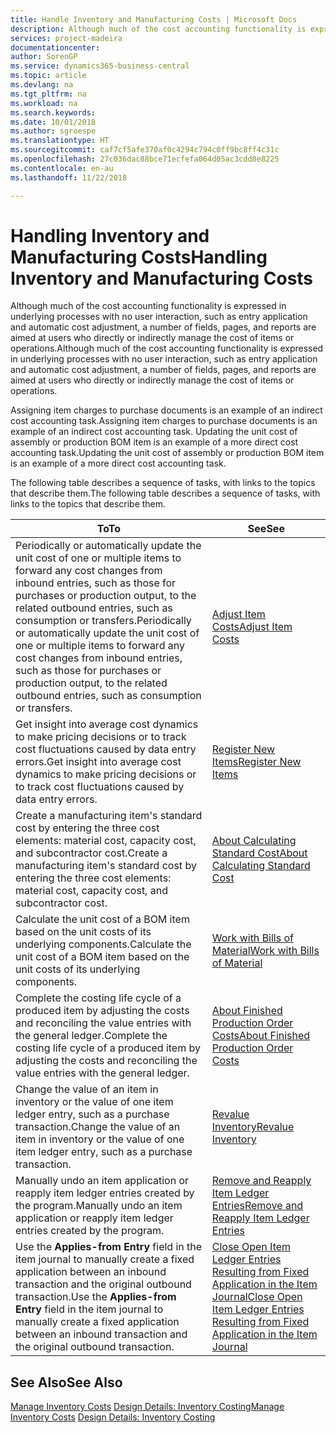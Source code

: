 ```yaml
---
title: Handle Inventory and Manufacturing Costs | Microsoft Docs
description: Although much of the cost accounting functionality is expressed in underlying processes with no user interaction, such as entry application and automatic cost adjustment, a number of fields, pages, and reports are aimed at users who directly or indirectly manage the cost of items or operations.
services: project-madeira
documentationcenter: 
author: SorenGP
ms.service: dynamics365-business-central
ms.topic: article
ms.devlang: na
ms.tgt_pltfrm: na
ms.workload: na
ms.search.keywords: 
ms.date: 10/01/2018
ms.author: sgroespe
ms.translationtype: HT
ms.sourcegitcommit: caf7cf5afe370af0c4294c794c0ff9bc8ff4c31c
ms.openlocfilehash: 27c036dac88bce71ecfefa064d05ac3cdd8e8225
ms.contentlocale: en-au
ms.lasthandoff: 11/22/2018

---
```

# <a name="handling-inventory-and-manufacturing-costs"></a><span data-ttu-id="62457-103">Handling Inventory and Manufacturing Costs</span><span class="sxs-lookup"><span data-stu-id="62457-103">Handling Inventory and Manufacturing Costs</span></span>
<span data-ttu-id="62457-104">Although much of the cost accounting functionality is expressed in underlying processes with no user interaction, such as entry application and automatic cost adjustment, a number of fields, pages, and reports are aimed at users who directly or indirectly manage the cost of items or operations.</span><span class="sxs-lookup"><span data-stu-id="62457-104">Although much of the cost accounting functionality is expressed in underlying processes with no user interaction, such as entry application and automatic cost adjustment, a number of fields, pages, and reports are aimed at users who directly or indirectly manage the cost of items or operations.</span></span>  

 <span data-ttu-id="62457-105">Assigning item charges to purchase documents is an example of an indirect cost accounting task.</span><span class="sxs-lookup"><span data-stu-id="62457-105">Assigning item charges to purchase documents is an example of an indirect cost accounting task.</span></span> <span data-ttu-id="62457-106">Updating the unit cost of assembly or production BOM item is an example of a more direct cost accounting task.</span><span class="sxs-lookup"><span data-stu-id="62457-106">Updating the unit cost of assembly or production BOM item is an example of a more direct cost accounting task.</span></span>  

 <span data-ttu-id="62457-107">The following table describes a sequence of tasks, with links to the topics that describe them.</span><span class="sxs-lookup"><span data-stu-id="62457-107">The following table describes a sequence of tasks, with links to the topics that describe them.</span></span>   

|<span data-ttu-id="62457-108">**To**</span><span class="sxs-lookup"><span data-stu-id="62457-108">**To**</span></span>|<span data-ttu-id="62457-109">**See**</span><span class="sxs-lookup"><span data-stu-id="62457-109">**See**</span></span>|  
|------------|-------------|  
|<span data-ttu-id="62457-110">Periodically or automatically update the unit cost of one or multiple items to forward any cost changes from inbound entries, such as those for purchases or production output, to the related outbound entries, such as consumption or transfers.</span><span class="sxs-lookup"><span data-stu-id="62457-110">Periodically or automatically update the unit cost of one or multiple items to forward any cost changes from inbound entries, such as those for purchases or production output, to the related outbound entries, such as consumption or transfers.</span></span>|[<span data-ttu-id="62457-111">Adjust Item Costs</span><span class="sxs-lookup"><span data-stu-id="62457-111">Adjust Item Costs</span></span>](inventory-how-adjust-item-costs.md)|  
|<span data-ttu-id="62457-112">Get insight into average cost dynamics to make pricing decisions or to track cost fluctuations caused by data entry errors.</span><span class="sxs-lookup"><span data-stu-id="62457-112">Get insight into average cost dynamics to make pricing decisions or to track cost fluctuations caused by data entry errors.</span></span>|[<span data-ttu-id="62457-113">Register New Items</span><span class="sxs-lookup"><span data-stu-id="62457-113">Register New Items</span></span>](inventory-how-register-new-items.md)|  
|<span data-ttu-id="62457-114">Create a manufacturing item's standard cost by entering the three cost elements: material cost, capacity cost, and subcontractor cost.</span><span class="sxs-lookup"><span data-stu-id="62457-114">Create a manufacturing item's standard cost by entering the three cost elements: material cost, capacity cost, and subcontractor cost.</span></span>|[<span data-ttu-id="62457-115">About Calculating Standard Cost</span><span class="sxs-lookup"><span data-stu-id="62457-115">About Calculating Standard Cost</span></span>](finance-about-calculating-standard-cost.md)|  
|<span data-ttu-id="62457-116">Calculate the unit cost of a BOM item based on the unit costs of its underlying components.</span><span class="sxs-lookup"><span data-stu-id="62457-116">Calculate the unit cost of a BOM item based on the unit costs of its underlying components.</span></span>|[<span data-ttu-id="62457-117">Work with Bills of Material</span><span class="sxs-lookup"><span data-stu-id="62457-117">Work with Bills of Material</span></span>](inventory-how-work-BOMs.md)|  
|<span data-ttu-id="62457-118">Complete the costing life cycle of a produced item by adjusting the costs and reconciling the value entries with the general ledger.</span><span class="sxs-lookup"><span data-stu-id="62457-118">Complete the costing life cycle of a produced item by adjusting the costs and reconciling the value entries with the general ledger.</span></span>|[<span data-ttu-id="62457-119">About Finished Production Order Costs</span><span class="sxs-lookup"><span data-stu-id="62457-119">About Finished Production Order Costs</span></span>](finance-about-finished-production-order-costs.md)|  
|<span data-ttu-id="62457-120">Change the value of an item in inventory or the value of one item ledger entry, such as a purchase transaction.</span><span class="sxs-lookup"><span data-stu-id="62457-120">Change the value of an item in inventory or the value of one item ledger entry, such as a purchase transaction.</span></span>|[<span data-ttu-id="62457-121">Revalue Inventory</span><span class="sxs-lookup"><span data-stu-id="62457-121">Revalue Inventory</span></span>](inventory-how-revalue-inventory.md)|
|<span data-ttu-id="62457-122">Manually undo an item application or reapply item ledger entries created by the program.</span><span class="sxs-lookup"><span data-stu-id="62457-122">Manually undo an item application or reapply item ledger entries created by the program.</span></span>|[<span data-ttu-id="62457-123">Remove and Reapply Item Ledger Entries</span><span class="sxs-lookup"><span data-stu-id="62457-123">Remove and Reapply Item Ledger Entries</span></span>](finance-how-to-remove-and-reapply-item-entries.md)|  
|<span data-ttu-id="62457-124">Use the **Applies-from Entry** field in the item journal to manually create a fixed application between an inbound transaction and the original outbound transaction.</span><span class="sxs-lookup"><span data-stu-id="62457-124">Use the **Applies-from Entry** field in the item journal to manually create a fixed application between an inbound transaction and the original outbound transaction.</span></span>|[<span data-ttu-id="62457-125">Close Open Item Ledger Entries Resulting from Fixed Application in the Item Journal</span><span class="sxs-lookup"><span data-stu-id="62457-125">Close Open Item Ledger Entries Resulting from Fixed Application in the Item Journal</span></span>](finance-how-to-close-open-item-ledger-entries-resulting-from-fixed-application-in-the-item-journal.md)|  

## <a name="see-also"></a><span data-ttu-id="62457-126">See Also</span><span class="sxs-lookup"><span data-stu-id="62457-126">See Also</span></span>  
<span data-ttu-id="62457-127">[Manage Inventory Costs](finance-manage-inventory-costs.md)
[Design Details: Inventory Costing](design-details-inventory-costing.md)</span><span class="sxs-lookup"><span data-stu-id="62457-127">[Manage Inventory Costs](finance-manage-inventory-costs.md)
[Design Details: Inventory Costing](design-details-inventory-costing.md)</span></span>

